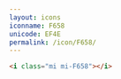 ```yaml
---
layout: icons
iconname: F658
unicode: EF4E
permalink: /icon/F658/
---
```


``` html
<i class="mi mi-F658"></i>
```
